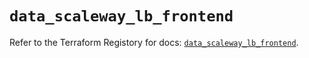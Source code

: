 # `data_scaleway_lb_frontend`

Refer to the Terraform Registory for docs: [`data_scaleway_lb_frontend`](https://registry.terraform.io/providers/scaleway/scaleway/2.22.0/docs/data-sources/lb_frontend).
